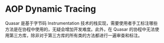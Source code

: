 # AOP Dynamic Tracing

Quasar 是基于字节码 Instrumentation 技术的栈实现，需要使用者手工标注哪些方法是在协程中使用的，无疑会增加开发难度。此外，在 Quasar 的协程中无法使用第三方库，除非对于第三方库的所有类的方法都进行一遍审查和标注。
